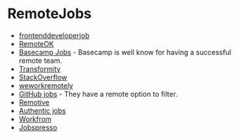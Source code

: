 # RemoteJobs
- [frontenddeveloperjob](http://frontenddeveloperjob.com/)
- [RemoteOK](https://remoteok.io)
- [Basecamp Jobs](https://basecamp.com/jobs) - Basecamp is well know for having a successful remote team.
- [Transformity](https://www.transformify.org)
- [StackOverflow](https://stackoverflow.com/jobs?allowsremote=True)
- [weworkremotely](https://weworkremotely.com)
- [GitHub jobs](https://jobs.github.com/positions?description=&location=remote) - They have a remote option to filter.
- [Remotive](http://jobs.remotive.io/)
- [Authentic jobs](https://authenticjobs.com/#remote=true)
- [Workfrom](http://www.workfrom.co)
- [Jobspresso](https://jobspresso.co/)
